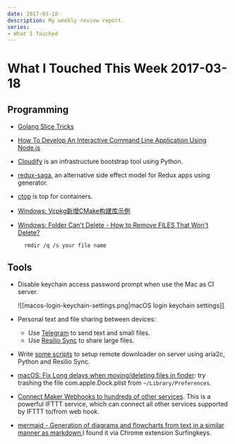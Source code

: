 ```yaml
---
date: 2017-03-18
description: My weekly review report.
series:
- What I Touched
---
```


# What I Touched This Week 2017-03-18


## Programming

- [Golang Slice Tricks][1]
- [How To Develop An Interactive Command Line Application Using Node.js][7]
- [Cloudify][13] is an infrastructure bootstrap tool using Python.
- [redux-saga][14], an alternative side effect model for Redux apps using generator.
- [ctop][8] is top for containers.
- [Windows: Vcpkg新增CMake构建库示例][9]
- [Windows: Folder Can't Delete - How to Remove FILES That Won't Delete?][10]

        rmdir /q /s your file name

<!--more-->

## Tools

- Disable keychain access password prompt when use the Mac as CI server.

    ![[macos-login-keychain-settings.png|macOS login keychain settings]]

- Personal text and file sharing between devices:
    - Use [Telegram][2] to send text and small files.
    - Use [Resilio Sync][3] to share large files.
- Write [some scripts][4] to setup remote downloader on server using aria2c, Python and Resilio Sync.
- [macOS: Fix Long delays when moving/deleting files in finder][11]: try  trashing the file com.apple.Dock.plist from `~/Library/Preferences`.
- [Connect Maker Webhooks to hundreds of other services][5]. This is a powerful IFTTT service, which can connect all other services supported by IFTTT to/from web hook.
- [mermaid - Generation of diagrams and flowcharts from text in a similar manner as markdown.][12]I found it via Chrome extension Surfingkeys.

[1]: https://github.com/golang/go/wiki/SliceTricks
[2]: https://telegram.org/
[3]: https://www.resilio.com/
[4]: https://github.com/doitian/aria2-daemon
[5]: https://ifttt.com/maker_webhooks
[6]: https://medium.com/sketch-app-sources/sketch-43-is-coming-to-town-with-a-new-game-an-open-file-format-ae62e7e7c223#.9c6cttqy8
[7]: https://www.smashingmagazine.com/2017/03/interactive-command-line-application-node-js/
[8]: https://bcicen.github.io/ctop/
[9]: http://www.jianshu.com/p/21dba966264d
[10]: https://www.youtube.com/watch?v=1l81A3MyyZ4
[11]: https://discussions.apple.com/thread/1443463?start=0&tstart=0
[12]: https://knsv.github.io/mermaid/
[13]: http://getcloudify.org/
[14]: https://github.com/redux-saga/redux-saga
